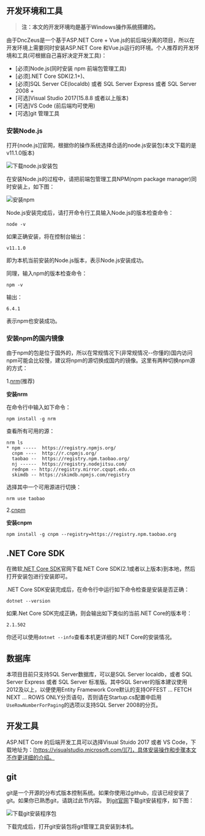 ## 开发环境和工具

> **注：本文的开发环境均是基于Windows操作系统搭建的。**

由于DncZeus是一个基于ASP.NET Core + Vue.js的前后端分离的项目，所以在开发环境上需要同时安装ASP.NET Core 和Vue.js运行的环境。个人推荐的开发环境和工具(可根据自己喜好决定开发工具)：

* [必须]Node.js(同时安装 npm 前端包管理工具)
* [必须].NET Core SDK(2.1+)、
* [必须]SQL Server CE(localdb) 或者 SQL Server Express 或者 SQL Server 2008 +
* [可选]Visual Studio 2017(15.8.8 或者以上版本)
* [可选]VS Code (前后端均可使用)
* [可选]git 管理工具

### 安装Node.js

打开{node.js][1]官网，根据你的操作系统选择合适的node.js安装包(本文下载的是v11.1.0版本)

![下载node.js安装包][2]

在安装Node.js的过程中，请把前端包管理工具NPM(npm package manager)同时安装上，如下图：

![安装npm][3]

Node.js安装完成后，请打开命令行工具输入Node.js的版本检查命令：

```
node -v
```

如果正确安装，将在控制台输出：

```
v11.1.0
```

即为本机当前安装的Node.js版本，表示Node.js安装成功。

同理，输入npm的版本检查命令：

```
npm -v
```

输出：

```
6.4.1
```

表示npm也安装成功。

### 安装npm的国内镜像

由于npm的包是位于国外的，所以在常规情况下(非常规情况--你懂的)国内访问npm可能会比较慢，建议将npm的源切换成国内的镜像。这里有两种切换npm源的方式：

1.[nrm][4](推荐)

**安装nrm**

在命令行中输入如下命令：

```
npm install -g nrm
```

查看所有可用的源：

```
nrm ls
* npm -----  https://registry.npmjs.org/
  cnpm ----  http://r.cnpmjs.org/
  taobao --  https://registry.npm.taobao.org/
  nj ------  https://registry.nodejitsu.com/
  rednpm -- http://registry.mirror.cqupt.edu.cn
  skimdb -- https://skimdb.npmjs.com/registry
```

选择其中一个可用源进行切换：

```
nrm use taobao
```

2.[cnpm][5]

**安装cnpm**

```
npm install -g cnpm --registry=https://registry.npm.taobao.org
```

## .NET Core SDK

在微软[.NET Core SDK][6]官网下载.NET Core SDK(2.1或者以上版本)到本地，然后打开安装包进行安装即可。

.NET Core SDK安装完成后，在命令行中运行如下命令检查是安装是否正确：

```
dotnet --version
```

如果.Net Core SDK完成正确，则会输出如下类似的当前.NET Core的版本号：

```
2.1.502
```

你还可以使用`dotnet --info`查看本机更详细的.NET Core的安装情况。

## 数据库

本项目目前只支持SQL Server数据库，可以是SQL Server localdb，或者 SQL Server Express 或者 SQL Server 标准版。其中SQL Server的版本建议使用2012及以上，以便使用Entity Framework Core默认的支持OFFEST ... FETCH NEXT ... ROWS ONLY分页语句，否则请在Startup.cs配置中启用`UseRowNumberForPaging`的选项以支持SQL Server 2008的分页。

## 开发工具

ASP.NET Core 的后端开发工具可以选择Visual Stuido 2017 或者 VS Code，下载地址为：[https://visualstudio.microsoft.com/][7]，具体安装操作和步骤本文不作更详细的介绍。

## git

git是一个开源的分布式版本控制系统。如果你使用过github，应该已经安装了git。如果你已熟悉git，请跳过此节内容。
到[git官网][8]下载git安装程序，如下图：

![下载git安装程序包][9]

下载完成后，打开git安装包将git管理工具安装到本机。

[1]: https://nodejs.org/en/download/
[2]: https://statics.codedefault.com/img/dnczeus/docs/dnczeus-document-001.png
[3]: https://statics.codedefault.com/img/dnczeus/docs/dnczeus-document-002-install-nodejs.png
[4]: https://www.npmjs.com/package/nrm
[5]: https://npm.taobao.org/
[6]: https://dotnet.microsoft.com/download
[7]: https://visualstudio.microsoft.com/
[8]: https://git-scm.com/
[9]: https://statics.codedefault.com/img/dnczeus/docs/dnczeus-document-003-download-git.png